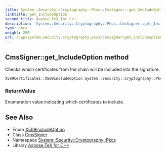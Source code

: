 ```yaml
---
title: System::Security::Cryptography::Pkcs::CmsSigner::get_IncludeOption method
linktitle: get_IncludeOption
second_title: Aspose.TeX for C++
description: 'System::Security::Cryptography::Pkcs::CmsSigner::get_IncludeOption method. Checks which certificates from the chain will be included into the signature in C++.'
type: docs
weight: 200
url: /cpp/system.security.cryptography.pkcs/cmssigner/get_includeoption/
---
```

## CmsSigner::get_IncludeOption method


Checks which certificates from the chain will be included into the signature.

```cpp
X509Certificates::X509IncludeOption System::Security::Cryptography::Pkcs::CmsSigner::get_IncludeOption() const
```


### ReturnValue

Enumeration value indicating which certificates to include.

## See Also

* Enum [X509IncludeOption](../../../system.security.cryptography.x509certificates/x509includeoption/)
* Class [CmsSigner](../)
* Namespace [System::Security::Cryptography::Pkcs](../../)
* Library [Aspose.TeX for C++](../../../)
